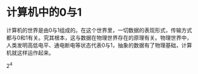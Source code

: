 # 计算机中的0与1

计算机的世界是由0与1组成的。在这个世界里，一切数据的表现形式，传输方式都与0和1有关。究其根本，这与数据在物理世界存在的原理有关。物理世界中，人类发明高低电平、通电断电等状态代表0与1，抽象的数据有了物理基础，计算机就这样运作起来。

2<sup>4</sup>